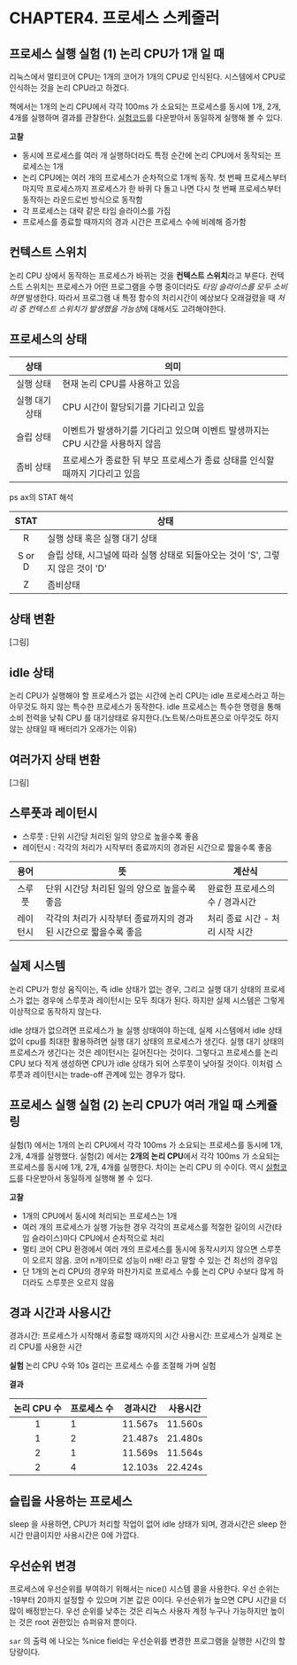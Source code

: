 
# CHAPTER4. 프로세스 스케줄러

## 프로세스 실행 실험 (1) 논리 CPU가 1개 일 때
리눅스에서 멀티코어 CPU는 1개의 코어가 1개의 CPU로 인식된다. 시스템에서 CPU로 인식하는 것을 논리 CPU라고 하겠다. 

책에서는 1개의 논리 CPU에서 각각 100ms 가 소요되는 프로세스를 동시에 1개, 2개, 4개를 실행하며 결과를 관찰한다. [실험코드](https://github.com/satoru-takeuchi/linux-in-practice/blob/master/04-process-scheduler/sched.c)를 다운받아서 동일하게 실행해 볼 수 있다. 

**고찰**
- 동시에 프로세스를 여러 개 실행하더라도 특정 순간에 논리 CPU에서 동작되는 프로세스는 1개
- 논리 CPU에는 여러 개의 프로세스가 순차적으로 1개씩 동작. 첫 번째 프로세스부터 마지막 프로세스까지 프로세스가 한 바퀴 다 돌고 나면 다시 첫 번째 프로세스부터 동작하는 라운드로빈 방식으로 동작함
- 각 프로세스는 대략 같은 타임 슬라이스를 가짐
- 프로세스를 종료할 때까지의 경과 시간은 프로세스 수에 비례해 증가함

## 컨텍스트 스위치
논리 CPU 상에서 동작하는 프로세스가 바뀌는 것을 **컨텍스트 스위치**라고 부른다. 컨텍스트 스위치는 프로세스가 어떤 프로그램을 수행 중이더라도 *타임 슬라이스를 모두 소비하면* 발생한다. 따라서 프로그램 내 특정 함수의 처리시간이 예상보다 오래걸렸을 때 *처리 중 컨텍스트 스위치가 발생했을 가능성*에 대해서도 고려해야한다. 

## 프로세스의 상태

|         상태         |                      의미                      |
|:-------------------:|--------------------------------------------|
|     실행 상태      |       현재 논리 CPU를 사용하고 있음       |
| 실행 대기 상태 |   CPU 시간이 할당되기를 기다리고 있음   |
|     슬립 상태      | 이벤트가 발생하기를 기다리고 있으며 이벤트 발생까지는 CPU 시간을 사용하지 않음 |
|     좀비 상태      |   프로세스가 종료한 뒤 부모 프로세스가 종료 상태를 인식할 때까지 기다리고 있음 |


ps ax의 STAT 해석

|  STAT  |                                      상태                                      |
|:------:|------------------------------------------------------------------------------|
|   R    |                         실행 상태 혹은 실행 대기 상태                          |
| S or D | 슬립 상태, 시그널에 따라 실행 상태로 되돌아오는 것이 'S', 그렇지 않은 것이 'D' |
|   Z    |                                    좀비상태                                    |


## 상태 변환
[그림]

## idle 상태
논리 CPU가 실행해야 할 프로세스가 없는 시간에 논리 CPU는 idle 프로세스라고 하는 아무것도 하지 않는 특수한 프로세스가 동작한다. idle 프로세스는 특수한 명령을 통해 소비 전력을 낮춰 CPU 를 대기상태로 유지한다.(노트북/스마트폰으로 아무것도 하지 않는 상태일 때 배터리가 오래가는 이유)

## 여러가지 상태 변환
[그림]

## 스루풋과 레이턴시
- 스루풋 : 단위 시간당 처리된 일의 양으로 높을수록 좋음
- 레이턴시 : 각각의 처리가 시작부터 종료까지의 경과된 시간으로 짧을수록 좋음

|   용어   | 뜻                                                              | 계산식                          |
|:--------:| --------------------------------------------------------------- | ------------------------------- |
|  스루풋  | 단위 시간당 처리된 일의 양으로 높을수록 좋음                    | 완료한 프로세스의 수 / 경과시간 |
| 레이턴시 | 각각의 처리가 시작부터 종료까지의 경과된 시간으로 짧을수록 좋음 | 처리 종료 시간 - 처리 시작 시간 |


## 실제 시스템
논리 CPU가 항상 움직이는, 즉 idle 상태가 없는 경우, 그리고 실행 대기 상태의 프로세스가 없는 경우에 스루풋과 레이턴시는 모두 최대가 된다. 하지만 실제 시스템은 그렇게 이상적으로 동작하지 않는다. 

idle 상태가 없으려면 프로세스가 늘 실행 상태여야 하는데, 실제 시스템에서 idle 상태 없이 cpu를 최대한 활용하려면 실행 대기 상태의 프로세스가 생긴다. 실행 대기 상태의 프로세스가 생긴다는 것은 레이턴시는 길어진다는 것이다. 그렇다고 프로세스를 논리 CPU 보다 적게 생성하면 CPU가 idle 상태가 되어 스루풋이 낮아질 것이다. 이처럼 스루풋과 레이턴시는 trade-off 관계에 있는 경우가 많다. 

## 프로세스 실행 실험 (2) 논리 CPU가 여러 개일 때 스케쥴링

실험(1) 에서는 1개의 논리 CPU에서 각각 100ms 가 소요되는 프로세스를 동시에 1개, 2개, 4개를 실행했다.
실험(2) 에서는 **2개의 논리 CPU**에서 각각 100ms 가 소요되는 프로세스를 동시에 1개, 2개, 4개를 실행한다. 차이는 논리 CPU 의 수이다. 
역시 [실험코드](https://github.com/satoru-takeuchi/linux-in-practice/blob/master/04-process-scheduler/sched.c)를 다운받아서 동일하게 실행해 볼 수 있다. 

**고찰**
- 1개의 CPU에서 동시에 처리되는 프로세스는 1개
- 여러 개의 프로세스가 실행 가능한 경우 각각의 프로세스를 적절한 길이의 시간(타임 슬라이스)마다 CPU에서 순차적으로 처리
- 멀티 코어 CPU 환경에서 여러 개의 프로세스를 동시에 동작시키지 않으면 스루풋이 오르지 않음. 코어 n개이므로 성능이 n배! 라고 말할 수 있는 건 최선의 경우임
- 단 1개의 논리 CPU의 경우와 마찬가지로 프로세스 수를 논리 CPU 수보다 많게 하더라도 스루풋은 오르지 않음

## 경과 시간과 사용시간
경과시간: 프로세스가 시작해서 종료할 때까지의 시간
사용시간: 프로세스가 실제로 논리 CPU를 사용한 시간

**실험**
논리 CPU 수와 10s 걸리는 프로세스 수를 조절해 가며 실험

**결과**

| 논리 CPU 수 | 프로세스 수 | 경과시간 | 사용시간 |
|:-----------:| ----------- |:--------:|:--------:|
|      1      | 1           | 11.567s  | 11.560s  |
|      1      | 2           | 21.487s  | 21.480s  |
|      2      | 1           | 11.569s  | 11.564s  |
|      2      | 4           | 12.103s  | 22.424s  |


## 슬립을 사용하는 프로세스
sleep 을 사용하면, CPU가 처리할 작업이 없어 idle 상태가 되며, 경과시간은  sleep 한 시간 만큼이지만 사용시간은 0에 가깝다. 

## 우선순위 변경
프로세스에 우선순위를 부여하기 위해서는 nice() 시스템 콜을 사용한다. 우선 순위는 -19부터 20까지 설정할 수 있으며 기본 값은 0이다. 우선순위가 높으면 CPU 시간을 더 많이 배정받는다. 우선 순위를 낮추는 것은 리눅스 사용자 계정 누구나 가능하지만 높이는 것은 root 권한있는 슈퍼유저 뿐이다. 

`sar` 의 출력 에 나오는 %nice field는 우선순위를 변경한 프로그램을 실행한 시간의 할당량이다. 